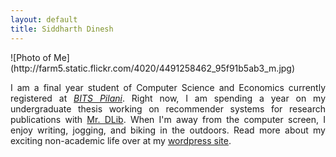 ```yaml
---
layout: default
title: Siddharth Dinesh
---
```


<div class="home_image_container">
<div class="home_image">
![Photo of Me](http://farm5.static.flickr.com/4020/4491258462_95f91b5ab3_m.jpg)
</div>
</div>

<p style="text-align: justify">I am a final year student of Computer Science and Economics currently registered 
		at <em><a href="http://www.bits-pilani.ac.in">BITS Pilani</a></em>. Right now, I am spending a year on my undergraduate thesis 
		working on recommender systems for research publications with <a href="http://www.mr-dlib.org"> Mr. DLib</a>. When I'm away
		from the computer screen, I enjoy writing, jogging, and biking in the outdoors. Read more about my exciting 
		non-academic life over at my <a href="https://siddharthdinesh.wordpress.com"> wordpress site</a>.</p>
